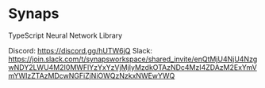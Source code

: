 # Synaps

TypeScript Neural Network Library

Discord: https://discord.gg/hUTW6jQ
Slack: https://join.slack.com/t/synapsworkspace/shared_invite/enQtMjU4NjU4NzgwNDY2LWU4M2I0MWFlYzYxYzVjMjIyMzdkOTAzNDc4MzI4ZDAzM2ExYmVmYWIzZTAzMDcwNGFiZjNiOWQzNzkxNWEwYWQ
